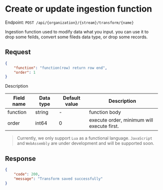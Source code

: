 # Create or update ingestion function

Endpoint: `POST /api/{organization}/{stream}/transform/{name}`

Ingestion function used to modify data what you input. you can use it to drop some feilds, convert some fileds data type, or drop some records.

## Request

```json
{
	"function": "function(row) return row end",
	"order": 1
}
```

Description

| Field name | Data type | Default value | Description |
|------------|-----------|---------------|-------------|
| function   | string    | -             | function body |
| order      | int64     | 0             | execute order, minimum will execute first. |

> Currently, we only support `Lua` as a functional language. `JavaScript` and `WebAssembly` are under development and will be supported soon.

## Response

```json
{
	"code": 200,
	"message": "Transform saved successfully"
}
```
